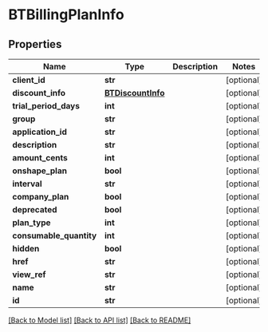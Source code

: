 # BTBillingPlanInfo

## Properties
Name | Type | Description | Notes
------------ | ------------- | ------------- | -------------
**client_id** | **str** |  | [optional] 
**discount_info** | [**BTDiscountInfo**](BTDiscountInfo.md) |  | [optional] 
**trial_period_days** | **int** |  | [optional] 
**group** | **str** |  | [optional] 
**application_id** | **str** |  | [optional] 
**description** | **str** |  | [optional] 
**amount_cents** | **int** |  | [optional] 
**onshape_plan** | **bool** |  | [optional] 
**interval** | **str** |  | [optional] 
**company_plan** | **bool** |  | [optional] 
**deprecated** | **bool** |  | [optional] 
**plan_type** | **int** |  | [optional] 
**consumable_quantity** | **int** |  | [optional] 
**hidden** | **bool** |  | [optional] 
**href** | **str** |  | [optional] 
**view_ref** | **str** |  | [optional] 
**name** | **str** |  | [optional] 
**id** | **str** |  | [optional] 

[[Back to Model list]](../README.md#documentation-for-models) [[Back to API list]](../README.md#documentation-for-api-endpoints) [[Back to README]](../README.md)


